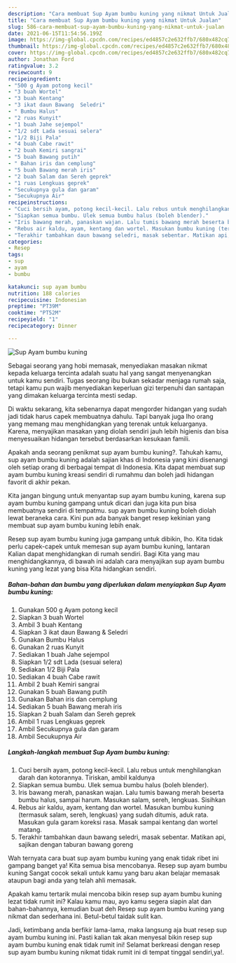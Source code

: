 ```yaml
---
description: "Cara membuat Sup Ayam bumbu kuning yang nikmat Untuk Jualan"
title: "Cara membuat Sup Ayam bumbu kuning yang nikmat Untuk Jualan"
slug: 586-cara-membuat-sup-ayam-bumbu-kuning-yang-nikmat-untuk-jualan
date: 2021-06-15T11:54:56.199Z
image: https://img-global.cpcdn.com/recipes/ed4857c2e632ffb7/680x482cq70/sup-ayam-bumbu-kuning-foto-resep-utama.jpg
thumbnail: https://img-global.cpcdn.com/recipes/ed4857c2e632ffb7/680x482cq70/sup-ayam-bumbu-kuning-foto-resep-utama.jpg
cover: https://img-global.cpcdn.com/recipes/ed4857c2e632ffb7/680x482cq70/sup-ayam-bumbu-kuning-foto-resep-utama.jpg
author: Jonathan Ford
ratingvalue: 3.2
reviewcount: 9
recipeingredient:
- "500 g Ayam potong kecil"
- "3 buah Wortel"
- "3 buah Kentang"
- "3 ikat daun Bawang  Seledri"
- " Bumbu Halus"
- "2 ruas Kunyit"
- "1 buah Jahe sejempol"
- "1/2 sdt Lada sesuai selera"
- "1/2 Biji Pala"
- "4 buah Cabe rawit"
- "2 buah Kemiri sangrai"
- "5 buah Bawang putih"
- " Bahan iris dan cemplung"
- "5 buah Bawang merah iris"
- "2 buah Salam dan Sereh geprek"
- "1 ruas Lengkuas geprek"
- "Secukupnya gula dan garam"
- "Secukupnya Air"
recipeinstructions:
- "Cuci bersih ayam, potong kecil-kecil. Lalu rebus untuk menghilangkan darah dan kotorannya. Tiriskan, ambil kaldunya"
- "Siapkan semua bumbu. Ulek semua bumbu halus (boleh blender)."
- "Iris bawang merah, panaskan wajan. Lalu tumis bawang merah beserta bumbu halus, sampai harum. Masukan salam, sereh, lengkuas. Sisihkan"
- "Rebus air kaldu, ayam, kentang dan wortel. Masukan bumbu kuning (termasuk salam, sereh, lengkuas) yang sudah ditumis, aduk rata. Masukan gula garam koreksi rasa. Masak sampai kentang dan wortel matang."
- "Terakhir tambahkan daun bawang seledri, masak sebentar. Matikan api, sajikan dengan taburan bawang goreng"
categories:
- Resep
tags:
- sup
- ayam
- bumbu

katakunci: sup ayam bumbu 
nutrition: 188 calories
recipecuisine: Indonesian
preptime: "PT39M"
cooktime: "PT52M"
recipeyield: "1"
recipecategory: Dinner

---
```



![Sup Ayam bumbu kuning](https://img-global.cpcdn.com/recipes/ed4857c2e632ffb7/680x482cq70/sup-ayam-bumbu-kuning-foto-resep-utama.jpg)

Sebagai seorang yang hobi memasak, menyediakan masakan nikmat kepada keluarga tercinta adalah suatu hal yang sangat menyenangkan untuk kamu sendiri. Tugas seorang ibu bukan sekadar menjaga rumah saja, tetapi kamu pun wajib menyediakan keperluan gizi terpenuhi dan santapan yang dimakan keluarga tercinta mesti sedap.

Di waktu  sekarang, kita sebenarnya dapat mengorder hidangan yang sudah jadi tidak harus capek membuatnya dahulu. Tapi banyak juga lho orang yang memang mau menghidangkan yang terenak untuk keluarganya. Karena, menyajikan masakan yang diolah sendiri jauh lebih higienis dan bisa menyesuaikan hidangan tersebut berdasarkan kesukaan famili. 



Apakah anda seorang penikmat sup ayam bumbu kuning?. Tahukah kamu, sup ayam bumbu kuning adalah sajian khas di Indonesia yang kini disenangi oleh setiap orang di berbagai tempat di Indonesia. Kita dapat membuat sup ayam bumbu kuning kreasi sendiri di rumahmu dan boleh jadi hidangan favorit di akhir pekan.

Kita jangan bingung untuk menyantap sup ayam bumbu kuning, karena sup ayam bumbu kuning gampang untuk dicari dan juga kita pun bisa membuatnya sendiri di tempatmu. sup ayam bumbu kuning boleh diolah lewat beraneka cara. Kini pun ada banyak banget resep kekinian yang membuat sup ayam bumbu kuning lebih enak.

Resep sup ayam bumbu kuning juga gampang untuk dibikin, lho. Kita tidak perlu capek-capek untuk memesan sup ayam bumbu kuning, lantaran Kalian dapat menghidangkan di rumah sendiri. Bagi Kita yang mau menghidangkannya, di bawah ini adalah cara menyajikan sup ayam bumbu kuning yang lezat yang bisa Kita hidangkan sendiri.

<!--inarticleads1-->

##### Bahan-bahan dan bumbu yang diperlukan dalam menyiapkan Sup Ayam bumbu kuning:

1. Gunakan 500 g Ayam potong kecil
1. Siapkan 3 buah Wortel
1. Ambil 3 buah Kentang
1. Siapkan 3 ikat daun Bawang &amp; Seledri
1. Gunakan  Bumbu Halus
1. Gunakan 2 ruas Kunyit
1. Sediakan 1 buah Jahe sejempol
1. Siapkan 1/2 sdt Lada (sesuai selera)
1. Sediakan 1/2 Biji Pala
1. Sediakan 4 buah Cabe rawit
1. Ambil 2 buah Kemiri sangrai
1. Gunakan 5 buah Bawang putih
1. Gunakan  Bahan iris dan cemplung
1. Sediakan 5 buah Bawang merah iris
1. Siapkan 2 buah Salam dan Sereh geprek
1. Ambil 1 ruas Lengkuas geprek
1. Ambil Secukupnya gula dan garam
1. Ambil Secukupnya Air




<!--inarticleads2-->

##### Langkah-langkah membuat Sup Ayam bumbu kuning:

1. Cuci bersih ayam, potong kecil-kecil. Lalu rebus untuk menghilangkan darah dan kotorannya. Tiriskan, ambil kaldunya
1. Siapkan semua bumbu. Ulek semua bumbu halus (boleh blender).
1. Iris bawang merah, panaskan wajan. Lalu tumis bawang merah beserta bumbu halus, sampai harum. Masukan salam, sereh, lengkuas. Sisihkan
1. Rebus air kaldu, ayam, kentang dan wortel. Masukan bumbu kuning (termasuk salam, sereh, lengkuas) yang sudah ditumis, aduk rata. Masukan gula garam koreksi rasa. Masak sampai kentang dan wortel matang.
1. Terakhir tambahkan daun bawang seledri, masak sebentar. Matikan api, sajikan dengan taburan bawang goreng




Wah ternyata cara buat sup ayam bumbu kuning yang enak tidak ribet ini gampang banget ya! Kita semua bisa mencobanya. Resep sup ayam bumbu kuning Sangat cocok sekali untuk kamu yang baru akan belajar memasak ataupun bagi anda yang telah ahli memasak.

Apakah kamu tertarik mulai mencoba bikin resep sup ayam bumbu kuning lezat tidak rumit ini? Kalau kamu mau, ayo kamu segera siapin alat dan bahan-bahannya, kemudian buat deh Resep sup ayam bumbu kuning yang nikmat dan sederhana ini. Betul-betul taidak sulit kan. 

Jadi, ketimbang anda berfikir lama-lama, maka langsung aja buat resep sup ayam bumbu kuning ini. Pasti kalian tak akan menyesal bikin resep sup ayam bumbu kuning enak tidak rumit ini! Selamat berkreasi dengan resep sup ayam bumbu kuning nikmat tidak rumit ini di tempat tinggal sendiri,ya!.

